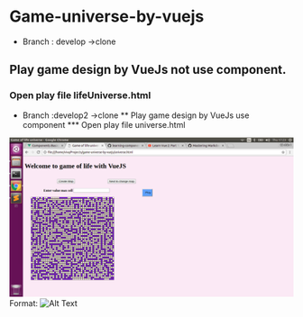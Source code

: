# Game-universe-by-vuejs
* Branch : develop ->clone
## Play game design by VueJs not use component.
### Open play file lifeUniverse.html
* Branch :develop2 ->clone
** Play game design by VueJs use component
*** Open play file universe.html

![GitHub Logo](/image/image.png)
Format: ![Alt Text](url)

